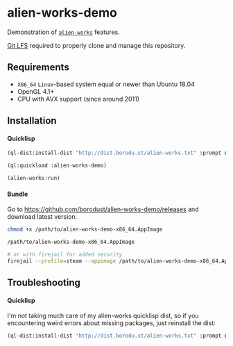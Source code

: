 # alien-works-demo

Demonstration of [`alien-works`](https://github.com/borodust/alien-works) features.

[Git LFS](https://git-lfs.github.com/) required to properly clone and manage
this repository.

## Requirements

* `X86_64` `Linux`-based system equal or newer than Ubuntu 18.04
* OpenGL 4.1+
* CPU with AVX support (since around 2011)

## Installation

#### Quicklisp
```lisp
(ql-dist:install-dist "http://dist.borodu.st/alien-works.txt" :prompt nil)

(ql:quickload :alien-works-demo)

(alien-works:run)
```

#### Bundle

Go to https://github.com/borodust/alien-works-demo/releases and download latest
version.

```sh
chmod +x /path/to/alien-works-demo-x86_64.AppImage

/path/to/alien-works-demo-x86_64.AppImage

# or with firejail for added security
firejail --profile=steam --appimage /path/to/alien-works-demo-x86_64.AppImage
```

## Troubleshooting

#### Quicklisp
I'm not taking much care of my alien-works quicklisp dist, so if you
encountering weird errors about missing packages, just reinstall the dist:

```lisp
(ql-dist:install-dist "http://dist.borodu.st/alien-works.txt" :prompt nil :replace t)
```
